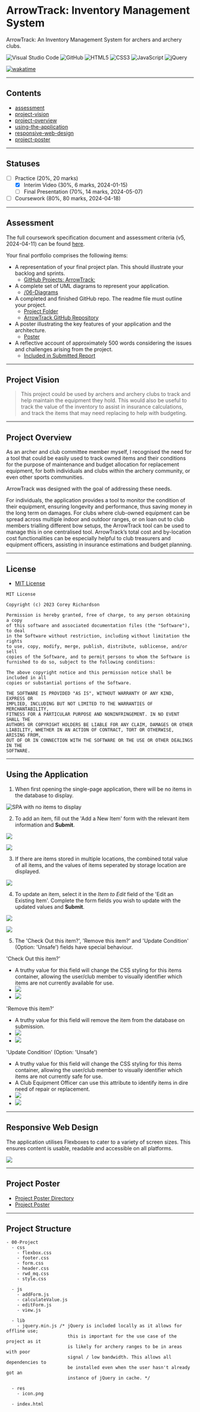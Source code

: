 # ArrowTrack: Inventory Management System

ArrowTrack: An Inventory Management System for archers and archery clubs.

![Visual Studio Code](https://img.shields.io/badge/Visual%20Studio%20Code-0078d7.svg?style=for-the-badge&logo=visual-studio-code&logoColor=white)
![GitHub](https://img.shields.io/badge/github-%23121011.svg?style=for-the-badge&logo=github&logoColor=white)
![HTML5](https://img.shields.io/badge/html5-%23E34F26.svg?style=for-the-badge&logo=html5&logoColor=white)
![CSS3](https://img.shields.io/badge/css3-%231572B6.svg?style=for-the-badge&logo=css3&logoColor=white)
![JavaScript](https://img.shields.io/badge/javascript-%23323330.svg?style=for-the-badge&logo=javascript&logoColor=%23F7DF1E)
![jQuery](https://img.shields.io/badge/jquery-%230769AD.svg?style=for-the-badge&logo=jquery&logoColor=white)

[![wakatime](https://wakatime.com/badge/github/corey-richardson/ArrowTrack.svg)](https://wakatime.com/badge/github/corey-richardson/ArrowTrack)

---

## Contents

- [assessment](#assessment)
- [project-vision](#project-vision)
- [project-overview](#project-overview)
- [using-the-application](#using-the-application)
- [responsive-web-design](#responsive-web-design)
- [project-poster](#project-poster)

---

## Statuses

- [ ] Practice (20%, 20 marks)
  - [x] Interim Video (30%, 6 marks, 2024-01-15) 
  - [ ] Final Presentation (70%, 14 marks, 2024-05-07)

- [ ] Coursework (80%, 80 marks, 2024-04-18)

---

## Assessment

The full coursework specification document and assessment criteria (v5, 2024-04-11) can be found [here](/COMP1004_Assessment_Criteria-v5.pdf).

Your final portfolio comprises the following items:
- A representation of your final project plan. This should illustrate your backlog and sprints.
  - [GitHub Projects: ArrowTrack:](https://github.com/users/corey-richardson/projects/4)
- A complete set of UML diagrams to represent your application.
  - [/06-Diagrams](/06-Diagrams/)
- A completed and finished GitHub repo. The readme file must outline your project.
  - [Project Folder](/00-Project/)
  - [ArrowTrack GitHub Repository](https://github.com/corey-richardson/ArrowTrack)
- A poster illustrating the key features of your application and the architecture.
  - [Poster](/09-Poster/) <!-- UPDATE ME -->
- A reflective account of approximately 500 words considering the issues and challenges
arising from the project.
  - [Included in Submitted Report](/08-Report/Report.pdf)

---

## Project Vision

> This project could be used by archers and archery clubs to track and help maintain the equipment they hold. This would also be useful to track the value of the inventory to assist in insurance calculations, and track the items that may need replacing to help with budgeting.

---

## Project Overview

As an archer and club committee member myself, I recognised the need for a tool that could be
easily used to track owned items and their conditions for the purpose of maintenance and
budget allocation for replacement equipment, for both individuals and clubs within the archery
community, or even other sports communities.

ArrowTrack was designed with the goal of addressing these needs.

For individuals, the application provides a tool to monitor the condition of their equipment,
ensuring longevity and performance, thus saving money in the long term on damages. For clubs
where club-owned equipment can be spread across multiple indoor and outdoor ranges, or on
loan out to club members trialling different bow setups, the ArrowTrack tool can be used to
manage this in one centralised tool. ArrowTrack’s total cost and by-location cost functionalities
can be especially helpful to club treasurers and equipment officers, assisting in insurance
estimations and budget planning.

---

## License

- [MIT License](/LICENSE)

```
MIT License

Copyright (c) 2023 Corey Richardson

Permission is hereby granted, free of charge, to any person obtaining a copy
of this software and associated documentation files (the "Software"), to deal
in the Software without restriction, including without limitation the rights
to use, copy, modify, merge, publish, distribute, sublicense, and/or sell
copies of the Software, and to permit persons to whom the Software is
furnished to do so, subject to the following conditions:

The above copyright notice and this permission notice shall be included in all
copies or substantial portions of the Software.

THE SOFTWARE IS PROVIDED "AS IS", WITHOUT WARRANTY OF ANY KIND, EXPRESS OR
IMPLIED, INCLUDING BUT NOT LIMITED TO THE WARRANTIES OF MERCHANTABILITY,
FITNESS FOR A PARTICULAR PURPOSE AND NONINFRINGEMENT. IN NO EVENT SHALL THE
AUTHORS OR COPYRIGHT HOLDERS BE LIABLE FOR ANY CLAIM, DAMAGES OR OTHER
LIABILITY, WHETHER IN AN ACTION OF CONTRACT, TORT OR OTHERWISE, ARISING FROM,
OUT OF OR IN CONNECTION WITH THE SOFTWARE OR THE USE OR OTHER DEALINGS IN THE
SOFTWARE.
```

---

## Using the Application

1. When first opening the single-page application, there will be no items in the database to display.

![SPA with no items to display](/08-Report/readme-res/01-empty_view.png)

2. To add an item, fill out the 'Add a New Item' form with the relevant item information and **Submit**.

![](/08-Report/readme-res/02-AddForm_filled.png)

![](/08-Report/readme-res/03-AddForm_submitted.png)

3. If there are items stored in multiple locations, the combined total value of all items, and the values of items seperated by storage location are displayed.

![](/08-Report/readme-res/04-demonstrate_values.png)

4. To update an item, select it in the *Item to Edit* field of the 'Edit an Existing Item'. Complete the form fields you wish to update with the updated values and **Submit**. 

![](/08-Report/readme-res/05-EditForm_filled.png)

![](/08-Report/readme-res/06-EditForm_submitted.png)

5. The 'Check Out this item?', 'Remove this item?' and 'Update Condition' (Option: 'Unsafe') fields have special behaviour.

'Check Out this item?'
- A truthy value for this field will change the CSS styling for this items container, allowing the user/club member to visually identifier which items are not currently available for use.
- ![](/08-Report/readme-res/07-CheckOut_filled.png)
- ![](/08-Report/readme-res/08-CheckOut_submitted.png)

'Remove this item?'
- A truthy value for this field will remove the item from the database on submission.
- ![](/08-Report/readme-res/09-Remove_filled.png)
- ![](/08-Report/readme-res/10-Remove_submitted.png)

'Update Condition' (Option: 'Unsafe')
- A truthy value for this field will change the CSS styling for this items container, allowing the user/club member to visually identifier which items are not currently safe for use.
- A Club Equipment Officer can use this attribute to identify items in dire need of repair or replacement.
- ![](/08-Report/readme-res/11-Unsafe_filled.png)
- ![](/08-Report/readme-res/12-Unsafe_submitted.png)

---

## Responsive Web Design

The application utilises Flexboxes to cater to a variety of screen sizes. This ensures content is usable, readable and accessible on all platforms.

![](/08-Report/readme-res/13-RWD.gif)

---

## Project Poster

- [Project Poster Directory](/09-Poster/)
- [Project Poster](/09-Poster/) <!-- UPDATE ME -->

---

## Project Structure

```
- 00-Project
  - css
    - flexbox.css
    - footer.css
    - form.css
    - header.css
    - rwd_mq.css
    - style.css

  - js
    - addForm.js
    - calculateValue.js
    - editForm.js
    - view.js

  - lib
    - jquery.min.js /* jQuery is included locally as it allows for offline use;
                       this is important for the use case of the project as it
                       is likely for archery ranges to be in areas with poor 
                       signal / low bandwidth. This allows all dependencies to
                       be installed even when the user hasn't already got an
                       instance of jQuery in cache. */

  - res
    - icon.png

  - index.html
```
